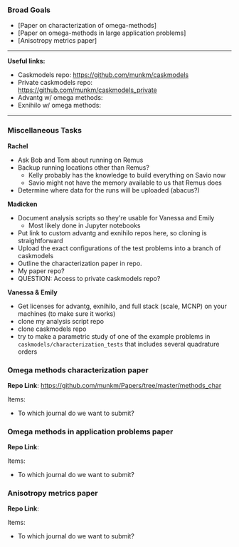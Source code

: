 ### Broad Goals
* [Paper on characterization of omega-methods]
* [Paper on omega-methods in large application problems]
* [Anisotropy metrics paper]

***

**Useful links:**
* Caskmodels repo: https://github.com/munkm/caskmodels
* Private caskmodels repo: https://github.com/munkm/caskmodels_private
* Advantg w/ omega methods:
* Exnihilo w/ omega methods:

***

### Miscellaneous Tasks
**Rachel**
* Ask Bob and Tom about running on Remus
* Backup running locations other than Remus?
  * Kelly probably has the knowledge to build everything on Savio now
  * Savio might not have the memory available to us that Remus does
* Determine where data for the runs will be uploaded (abacus?) 

**Madicken**
* Document analysis scripts so they're usable for Vanessa and Emily
  * Most likely done in Jupyter notebooks
* Put link to custom advantg and exnihilo repos here, so cloning is
  straightforward
* Upload the exact configurations of the test problems into a branch of
  caskmodels
* Outline the characterization paper in repo.
 * My paper repo? 
* QUESTION: Access to private caskmodels repo? 

**Vanessa & Emily**
* Get licenses for  advantg, exnihilo, and full stack (scale, MCNP) 
  on your machines (to make sure it works)
* clone my analysis script repo
* clone caskmodels repo
* try to make a parametric study of one of the example problems in
  `caskmodels/characterization_tests` that includes several quadrature orders

### Omega methods characterization paper

**Repo Link**: https://github.com/munkm/Papers/tree/master/methods_char

Items:
* To which journal do we want to submit? 

### Omega methods in application problems paper

**Repo Link**:

Items:
* To which journal do we want to submit? 

### Anisotropy metrics paper

**Repo Link**:

Items:
* To which journal do we want to submit? 


